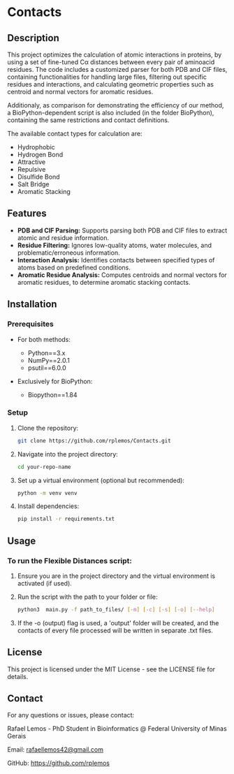 # Contacts


## Description

This project optimizes the calculation of atomic interactions in proteins, by using a set of fine-tuned Cα distances between every pair of aminoacid residues.
The code includes a customized parser for both PDB and CIF files, containing functionalities for handling large files, filtering out specific residues and interactions, and calculating geometric properties such as centroid and normal vectors for aromatic residues.

Additionaly, as comparison for demonstrating the efficiency of our method, a BioPython-dependent script is also included (in the folder BioPython), containing the same restrictions and contact definitions.

The available contact types for calculation are:
  - Hydrophobic
  - Hydrogen Bond
  - Attractive
  - Repulsive
  - Disulfide Bond
  - Salt Bridge
  - Aromatic Stacking

## Features

- **PDB and CIF Parsing:** Supports parsing both PDB and CIF files to extract atomic and residue information.
- **Residue Filtering:** Ignores low-quality atoms, water molecules, and problematic/erroneous information.
- **Interaction Analysis:** Identifies contacts between specified types of atoms based on predefined conditions.
- **Aromatic Residue Analysis:** Computes centroids and normal vectors for aromatic residues, to determine aromatic stacking contacts.

## Installation

### Prerequisites

- For both methods:
  - Python==3.x
  - NumPy==2.0.1
  - psutil==6.0.0

- Exclusively for BioPython:
  - Biopython==1.84

### Setup

1. Clone the repository:
   ```sh
   git clone https://github.com/rplemos/Contacts.git
   ```

2. Navigate into the project directory:
   ```sh
   cd your-repo-name
   ```

3. Set up a virtual environment (optional but recommended):
    ```sh
    python -m venv venv
    ```

4. Install dependencies:
    ```sh
    pip install -r requirements.txt
    ```
## Usage
### To run the Flexible Distances script:

1. Ensure you are in the project directory and the virtual environment is activated (if used).

2. Run the script with the path to your folder or file:
    ```sh
    python3  main.py -f path_to_files/ [-m] [-c] [-s] [-o] [--help]
    ```
3. If the -o (output) flag is used, a 'output' folder will be created, and the contacts of every file processed will be written in separate .txt files. 

## License
This project is licensed under the MIT License - see the LICENSE file for details.

## Contact
For any questions or issues, please contact:

Rafael Lemos - PhD Student in Bioinformatics @ Federal University of Minas Gerais

Email: rafaellemos42@gmail.com

GitHub: https://github.com/rplemos
